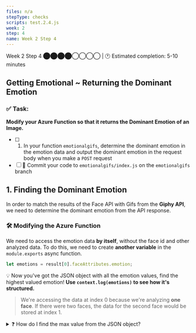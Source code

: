 ```yaml
---
files: n/a
stepType: checks
scripts: test.2.4.js
week: 2
step: 4
name: Week 2 Step 4
---
```


Week 2 Step 4 ⬤⬤⬤⬤◯◯◯◯ | 🕐 Estimated completion: 5-10 minutes

## Getting Emotional ~ Returning the Dominant Emotion

### ✅ Task:
**Modify your Azure Function so that it returns the Dominant Emotion of an Image.**
- [ ] 1. In your function `emotionalgifs`, determine the dominant emotion in the emotion data and output the dominant emotion in the request body when you make a `POST` request
- [ ] 🚀 Commit your code to `emotionalgifs/index.js` on the `emotionalgifs` branch

## 1. Finding the Dominant Emotion
In order to match the results of the Face API with Gifs from the **Giphy API**, we need to determine the dominant emotion from the API response.

### :hammer_and_wrench: Modifying the Azure Function
We need to access the emotion data **by itself**, without the face id and other analyzed data. To do this, we need to create **another variable** in the `module.exports` async function.

```js
let emotions = result[0].faceAttributes.emotion;
```
:bulb: Now you've got the JSON object with all the emotion values, find the highest valued emotion! **Use `context.log(emotions)` to see how it's structured.**
> We're accessing the data at index 0 because we're analyzing **one face**. If there were two faces, the data for the second face would be stored at index 1.

<details>
<summary>❓ How do I find the max value from the JSON object?</summary>
 </br>

Recall that the entire JSON response object looks like this: 
```js
{
  "result": [
    {
      "faceId": "a16f522d-0577-4e50-97cb-1feeef7aaf2e",
      "faceRectangle": {
        "top": 313,
        "left": 210,
        "width": 594,
        "height": 594
      },
      "faceAttributes": {
        "emotion": {
          "anger": 0,
          "contempt": 0,
          "disgust": 0,
          "fear": 0,
          "happiness": 1,
          "neutral": 0,
          "sadness": 0,
          "surprise": 0
        }
      }
    }
  ]
}

```
💡 The code that we want is the `emotion` part of the response, not the entire thing. 
- Therefore, we will use the previously created variable `emotions`, which stores:

```js
"emotion": {
          "anger": 0,
          "contempt": 0,
          "disgust": 0,
          "fear": 0,
          "happiness": 1,
          "neutral": 0,
          "sadness": 0,
          "surprise": 0
}
```

> :bulb: In JSON, the **key** values are what you use to access the **value**. `{key: value}`, or in our case, `{emotion: value}`. If we wanted to access `happiness` from the `emotions` JSON, we can use `emotions["happiness"]`, which returns `1`.

In this example, we see that `happiness` has the highest value. Here are the steps to do this in code:

1️⃣ We need to create an array with the emotion values (ranging from 0 to 1) so that we can manipulate it and find the dominant emotion. `Object.values()` converts an object's values into an array, with each value in the object stored as a separate element:

```js
let objects = Object.values(WHAT_IS_YOUR_JSON);
// FILL IT IN
// What your array could look like: [0.01, 0.34, .....]
```

> In our example, writing `Object.values(emotions)` would return an array of `[0, 0, 0, 0, 1, 0, 0, 0]`.

💡 In JSON, the keys are what you use to access the value. {key: value}, or in our case, {emotion: value}. 
  - However, if each value in a JSON object is unique to a key (meaning that if no 2 keys have the same value), we can also use the value to find the corrosponding key. Now, we need to find the dominant emotion in the array objects:

2️⃣ Let's break this line down.

```js
const main_emotion = Object.keys(emotions).find(key => emotions[key] === Math.max(...objects));
```

- `Math.max(...objects)` finds the max value of an array. Let's say it's 1. Here is more [info](https://developer.mozilla.org/en-US/docs/Web/JavaScript/Reference/Operators/Spread_syntax) on `...` in JavaScript. 
- `Object.keys(emotions).find(key => emotions[key] === Math.max(...objects));` finds the emotion, or key, that matches the max value of 0.99. Let's say it's happiness.
  - Similar to `Object.values`, `Object.keys` will return an array of the keys in an object, `[anger, contempt, etc]`
  - The `.find` [method](https://developer.mozilla.org/en-US/docs/Web/JavaScript/Reference/Global_Objects/Array/find) on an array returns the value of the first element in the provided array that satisfies the provided test. 
  - By looking at each key, and checking if the corrosponding value in the JSON is the max value emotion, we are able to see which emotion has the highest value (and is thereby the dominant emotion)

3️⃣ Now, `main_emotion` contains the dominant emotion! All we need to do is output `main_emotion` when the function is called:


```js
context.res = {
        // status: 200, /* Defaults to 200 */
        body: main_emo_return
};
```
<br>
</details>

